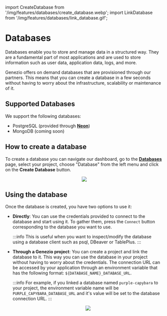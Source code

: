import CreateDatabase from '/img/features/databases/create_database.webp';
import LinkDatabase from '/img/features/databases/link_database.gif';

# Databases

Databases enable you to store and manage data in a structured way. They are a fundamental part of most applications and
are used to store information such as user data, application data, logs, and more.

Genezio offers on demand databases that are provisioned through our partners. This means that you can create a
database in a few seconds without having to worry about the infrastructure, scalability or maintenance of it.

## Supported Databases

We support the following databases:

- PostgreSQL (provided through [**Neon**](https://neon.tech/))
- MongoDB (coming soon)

## How to create a database

To create a database you can navigate our dashboard, go to the [**Databases**](https://dev.app.genez.io/databases/) page, select your project, choose "Database" from the left menu and click on the **Create Database** button.

<p align="center">
    <img src={CreateDatabase} style={{width: "70%"}} />
</p>

## Using the database

Once the database is created, you have two options to use it:

- **Directly**: You can use the credentials provided to connect to the database and start using it. To gather them,
  press the `Connect` button corresponding to the database you want to use.

  :::info
  This is useful when you want to inspect/modify the database using a database client such as psql, DBeaver or TablePlus.
  :::

- **Through a Genezio project**: You can create a project and link the database to it. This way you can use the
  database in your project without having to worry about the credentials. The connection URL can be accessed by
  your application through an environment variable that has the following format: `${DATABASE_NAME}_DATABASE_URL`.

  :::info
  For example, if you linked a database named `purple-capybara` to your project, the environment variable name will be
  `PURPLE_CAPYBARA_DATABASE_URL` and it's value will be set to the database connection URL.
  :::

  <p align="center">
      <img src={LinkDatabase} style={{width: "70%"}} />
  </p>
